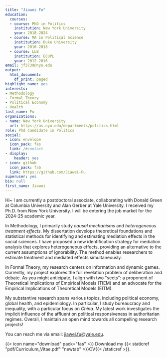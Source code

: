 ```yaml
---
title: "Jiawei Fu"
education:
  courses:
  - course: PhD in Politics
    institution: New York University
    year: 2018-2024
  - course: MA in Political Science
    institution: Duke University
    year: 2016-2018
  - course: LLB
    institution: ECUPL
    year: 2012-2016
email: jf3739@nyu.edu
output:
  html_document:
    df_print: paged
highlight_name: yes
interests:
- Methodology
- Formal Theory
- Political Economy
- Health
last_name: Fu
organizations:
- name: New York University
  url: https://as.nyu.edu/departments/politics.html
role: Phd Candidate in Politics
social:
- icon: envelope
  icon_pack: fas
  link: /#contact
- display:
    header: yes
- icon: github
  icon_pack: fab
  link: https://github.com/Jiawei-Fu
superuser: yes
bio: null
first_name: Jiawei
---
```


Hi~ I am currently a postdoctoral associate, collaborating with Donald Green at Columbia University and Alan Gerber at Yale University. I received my Ph.D. from New York University. I will be entering the job market for the 2024-25 academic year.

In Methodology, I primarily study *causal mechanisms* and *heterogeneous treatment effects*. My dissertation develops theoretical foundations and statistical methods for identifying and estimating mediation effects in the social sciences. I have proposed a new identification strategy for mediation analysis that explores heterogeneous effects, providing an alternative to the current assumptions of ignorability. The method enables researchers to estimate treatment and mediated effects simultaneously. 

In Formal Theory, my research centers on information and dynamic games. Currently, my project explores the full revelation problem of deliberation and debate. As you might anticipate, I align with two "sects": a proponent of Theoretical Implications of Empirical Models (TIEM) and an advocate for the Empirical Implications of Theoretical Models (EITM).

My substantive research spans various topics, including political economy, global health, and epidemiology. In particular, I study bureaucracy and inequality, with a particular focus on *China*. My latest work investigates the implicit influence of the affluent on political responsiveness in authoritarian regimes. Overall, I maintain an open mind towards all compelling research projects! 

You can reach me via email: [jiawei.fu@yale.edu](mailto:jiawei.fu@yale.edu).

{{< icon name="download" pack="fas" >}} Download my {{< staticref "pdf/Curriculum_Vitae.pdf" "newtab" >}}CV{{< /staticref >}}.


